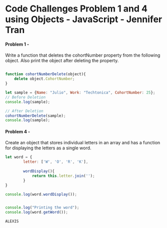 # Code Challenges Problem 1 and 4 using Objects - JavaScript - Jennifer Tran

#### Problem 1 -

Write a function that deletes the cohortNumber property from the following object. Also print the object after deleting the property.

```javascript

function cohortNumberDelete(object){
    delete object.CohortNumber;
}

let sample = {Name: "Julio", Work: "Techtonica", CohortNumber: 25};
// Before Deletion
console.log(sample);

// After Deletion
cohortNumberDelete(sample);
console.log(sample);
```

#### Problem 4 -

Create an object that stores individual letters in an array and has a function for displaying the letters as a single word.

```javascript
let word = {
        letter: ['W', 'O', 'R', 'K'],
        
        wordDisplay(){
            return this.letter.join('');
        }
}

console.log(word.wordDisplay());


console.log("Printing the word");
console.log(word.getWord());
```

```Output
ALEXIS
```
